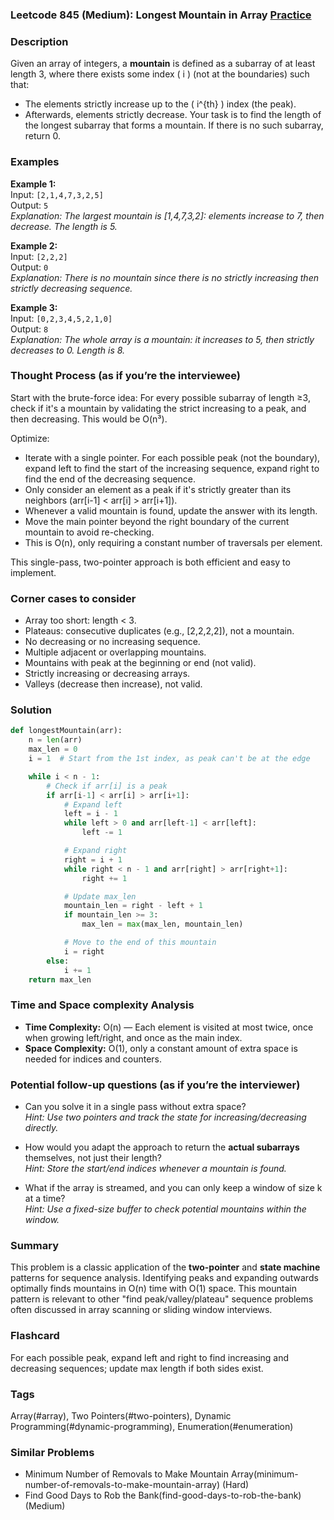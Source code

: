 ### Leetcode 845 (Medium): Longest Mountain in Array [Practice](https://leetcode.com/problems/longest-mountain-in-array)

### Description  
Given an array of integers, a **mountain** is defined as a subarray of at least length 3, where there exists some index \( i \) (not at the boundaries) such that:
- The elements strictly increase up to the \( i^{th} \) index (the peak).
- Afterwards, elements strictly decrease.
Your task is to find the length of the longest subarray that forms a mountain. If there is no such subarray, return 0.

### Examples  

**Example 1:**  
Input: `[2,1,4,7,3,2,5]`  
Output: `5`  
*Explanation: The largest mountain is [1,4,7,3,2]: elements increase to 7, then decrease. The length is 5.*

**Example 2:**  
Input: `[2,2,2]`  
Output: `0`  
*Explanation: There is no mountain since there is no strictly increasing then strictly decreasing sequence.*

**Example 3:**  
Input: `[0,2,3,4,5,2,1,0]`  
Output: `8`  
*Explanation: The whole array is a mountain: it increases to 5, then strictly decreases to 0. Length is 8.*

### Thought Process (as if you’re the interviewee)  
Start with the brute-force idea: For every possible subarray of length ≥3, check if it's a mountain by validating the strict increasing to a peak, and then decreasing. This would be O(n³).

Optimize:
- Iterate with a single pointer. For each possible peak (not the boundary), expand left to find the start of the increasing sequence, expand right to find the end of the decreasing sequence.
- Only consider an element as a peak if it's strictly greater than its neighbors (arr[i-1] < arr[i] > arr[i+1]).
- Whenever a valid mountain is found, update the answer with its length.
- Move the main pointer beyond the right boundary of the current mountain to avoid re-checking.
- This is O(n), only requiring a constant number of traversals per element.

This single-pass, two-pointer approach is both efficient and easy to implement.

### Corner cases to consider  
- Array too short: length < 3.
- Plateaus: consecutive duplicates (e.g., [2,2,2,2]), not a mountain.
- No decreasing or no increasing sequence.
- Multiple adjacent or overlapping mountains.
- Mountains with peak at the beginning or end (not valid).
- Strictly increasing or decreasing arrays.
- Valleys (decrease then increase), not valid.

### Solution

```python
def longestMountain(arr):
    n = len(arr)
    max_len = 0
    i = 1  # Start from the 1st index, as peak can't be at the edge

    while i < n - 1:
        # Check if arr[i] is a peak
        if arr[i-1] < arr[i] > arr[i+1]:
            # Expand left
            left = i - 1
            while left > 0 and arr[left-1] < arr[left]:
                left -= 1

            # Expand right
            right = i + 1
            while right < n - 1 and arr[right] > arr[right+1]:
                right += 1

            # Update max_len
            mountain_len = right - left + 1
            if mountain_len >= 3:
                max_len = max(max_len, mountain_len)

            # Move to the end of this mountain
            i = right
        else:
            i += 1
    return max_len
```

### Time and Space complexity Analysis  

- **Time Complexity:** O(n) — Each element is visited at most twice, once when growing left/right, and once as the main index.
- **Space Complexity:** O(1), only a constant amount of extra space is needed for indices and counters.

### Potential follow-up questions (as if you’re the interviewer)  

- Can you solve it in a single pass without extra space?  
  *Hint: Use two pointers and track the state for increasing/decreasing directly.*

- How would you adapt the approach to return the **actual subarrays** themselves, not just their length?  
  *Hint: Store the start/end indices whenever a mountain is found.*

- What if the array is streamed, and you can only keep a window of size k at a time?  
  *Hint: Use a fixed-size buffer to check potential mountains within the window.*

### Summary
This problem is a classic application of the **two-pointer** and **state machine** patterns for sequence analysis. Identifying peaks and expanding outwards optimally finds mountains in O(n) time with O(1) space. This mountain pattern is relevant to other "find peak/valley/plateau" sequence problems often discussed in array scanning or sliding window interviews.


### Flashcard
For each possible peak, expand left and right to find increasing and decreasing sequences; update max length if both sides exist.

### Tags
Array(#array), Two Pointers(#two-pointers), Dynamic Programming(#dynamic-programming), Enumeration(#enumeration)

### Similar Problems
- Minimum Number of Removals to Make Mountain Array(minimum-number-of-removals-to-make-mountain-array) (Hard)
- Find Good Days to Rob the Bank(find-good-days-to-rob-the-bank) (Medium)